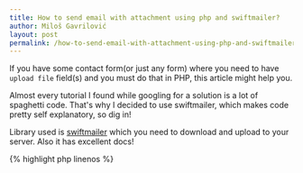 ```yaml
---
title: How to send email with attachment using php and swiftmailer?
author: Miloš Gavrilović
layout: post
permalink: /how-to-send-email-with-attachment-using-php-and-swiftmailer/
---
```

If you have some contact form(or just any form) where you need to have `upload file` field(s) and you must do that in PHP, this article might help you.

Almost every tutorial I found while googling for a solution is a lot of spaghetti code. That's why I decided to use swiftmailer, which makes code pretty self explanatory, so dig in!

Library used is [swiftmailer](http://swiftmailer.org/) which you need to download and upload to your server. Also it has excellent docs!

{% highlight php linenos %}
<?php
require_once 'swiftmailer/swift_required.php';

if ( // Maybe add some validation here, like check for value of some hidden field or whatever ) {

    // Catch your $_POST
    $yourName = $_POST['yourName'];
    // etc

    // File validation
    $maxFileSize = 10240; // file size in KB
    $maxFileSizeMb = $maxFileSize / 1024; // file size in MB

    // Specify what extension you are accepting for your file
    $allowedExtensions = array("jpg", "jpeg", "tiff", "pdf", "doc", "docx");

    $uploadedFileName = basename($_FILES['yourFile']['name']);
    $uploadedFileType = substr($uploadedFileName, strrpos($uploadedFileName, '.') + 1);
    $uploadedFileSize = $_FILES["yourFile"]["size"] / 1024;

    if ( $uploadedFileSize &gt; $maxFileSize ) {
        $errors .= "Size of file should be less than $maxFileSizeMb MB rn";
    } else {
        $extensionAllowed = false;

        for ( $i = 0; $i &lt; sizeof($allowedExtensions); $i++ ) {
            if ( strcasecmp($allowedExtensions[$i], $uploadedFileType) == 0 ) {
                $extensionAllowed = true;
            }
        }

        if ( ! $extensionAllowed ) {
            $errors .= "The uploaded file is not supported file type. Only the following file types are supported: " . implode(',',$allowedExtensions) . " rn";
        } else {
            $pathOfUploadedFile = "some-writable-directory/$uploadedFileName";

            $tmp_path = $_FILES["yourFile"]["tmp_name"];

            if ( is_uploaded_file($tmp_path) ) {
                if( ! copy($tmp_path, $pathOfUploadedFile) ) {
                    $errors .= "error while copying the uploaded file rn";
                } else {
                    // Set up message text
                    $messageText = "Name: $yourName rn";
                    // etc

                    // Start up swiftmailer
                    $transport = Swift_MailTransport::newInstance();

                    //Create the Mailer using your created Transport
                    $mailer = Swift_Mailer::newInstance($transport);

                    //Create a message
                    $message = Swift_Message::newInstance("Your name: $yourFullName")
                      -&gt;setFrom(array($yourEmail =&gt; $yourFullName ) )
                      -&gt;setTo(array("mail@mail.com" =&gt; "John Doe"))
                      -&gt;setBody($messageText)
                      -&gt;attach(Swift_Attachment::fromPath( $pathOfUploadedFile ));

                    //Send the message
                    if( $mailer-&gt;send($message) ) {
                        // if mail has been sent -&gt; delete uploaded file from your server
                        unlink($pathOfUploadedFile);
                    }
                }
            } else {
                $errors .= "tmp_path fail rn";
            }
        }
    }
}
{% endhighlight %}
